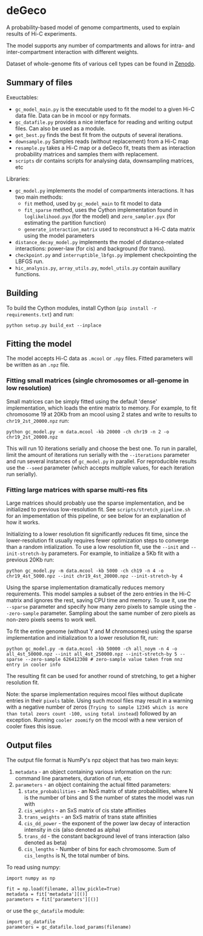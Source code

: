 # deGeco

A probability-based model of genome compartments, used to explain results of Hi-C experiments.

The model supports any number of compartments and allows for intra- and inter-compartment interaction
with different weights.

Dataset of whole-genome fits of various cell types can be found in [Zenodo](https://zenodo.org/record/7152655).

## Summary of files

Exeuctables:

* `gc_model_main.py` is the executable used to fit the model to a given Hi-C data file. Data can be in mcool or npy formats.
* `gc_datafile.py` provides a nice interface for reading and writing output files. Can also be used as a module.
* `get_best.py` finds the best fit from the outputs of several iterations.
* `downsample.py` Samples reads (without replacement) from a Hi-C map
* `resample.py` takes a Hi-C map or a deGeco fit, treats them as interaction probability matrices and samples them with replacement.
* `scripts` dir contains scripts for analysing data, downsampling matrices, etc

Libraries:

* `gc_model.py` implements the model of compartments interactions. It has two main methods:
    * `fit` method, used by `gc_model_main` to fit model to data
    * `fit_sparse` method, uses the Cython implementation found in `loglikelihood.pyx` (for the model) and `zero_sampler.pyx` (for estimating the partition function)
    * `generate_interaction_matrix` used to reconstruct a Hi-C data matrix using the model parameters
* `distance_decay_model.py` implements the model of distance-related interactions: power-law (for cis) and background (for trans).
* `checkpoint.py` and `interruptible_lbfgs.py` implement checkpointing the LBFGS run.
* `hic_analysis.py`, `array_utils.py`, `model_utils.py` contain auxillary functions.

## Building

To build the Cython modules, install Cython (`pip install -r requirements.txt`) and run:

```
python setup.py build_ext --inplace
```

## Fitting the model
The model accepts Hi-C data as `.mcool` or `.npy` files.  Fitted parameters will be written as an `.npz` file.

### Fitting small matrices (single chromosomes or all-genome in low resolution)
Small matrices can be simply fitted using the default 'dense' implementation, which loads the entire matrix to memory.  For example, to fit chromosome 19 at 20Kb from an mcool using 2 states and write to results to `chr19_2st_20000.npz` run:

```
python gc_model.py -m data.mcool -kb 20000 -ch chr19 -n 2 -o chr19_2st_20000.npz
```

This will run 10 iterations serially and choose the best one. To run in parallel, limit the amount of iterations run serially with the `--iterations` parameter and run several instances of `gc_model.py` in parallel. For reproducible results use the `--seed` parameter (which accepts multiple values, for each iteration run serially).

### Fitting large matrices with sparse multi-res fits
Large matrices should probably use the sparse implementation, and be initialized to previous low-resolution fit. See `scripts/stretch_pipeline.sh` for an impementation of this pipeline, or see below for an explanation of how it works.

Initializing to a lower resolution fit significantly reduces fit time, since the lower-resolution fit usually requires fewer optimization steps to converge than a random intialization. To use a low resolution fit, use the `--init` and `--init-stretch-by` parameters. For example, to initialize a 5Kb fit with a previous 20Kb run:

```
python gc_model.py -m data.mcool -kb 5000 -ch ch19 -n 4 -o chr19_4st_5000.npz --init chr19_4st_20000.npz --init-stretch-by 4
```

Using the sparse implementation dramatically reduces memory requirements. This model samples a subset of the zero entries in the Hi-C matrix and ignores the rest, saving CPU time and memory. To use it, use the `--sparse` parameter and specify how many zero pixels to sample using the `--zero-sample` parameter. Sampling about the same number of zero pixels as non-zero pixels seems to work well.

To fit the entire genome (without Y and M chromosomes) using the sparse implementation and initialization to a lower resolution fit, run:

```
python gc_model.py -m data.mcool -kb 50000 -ch all_noym -n 4 -o all_4st_50000.npz --init all_4st_250000.npz --init-stretch-by 5 --sparse --zero-sample 626412308 # zero-sample value taken from nnz entry in cooler info
```

The resulting fit can be used for another round of stretching, to get a higher resolution fit.

Note: the sparse implementation requires mcool files without duplicate entries in their `pixels` table. Using such mcool files may result in a warning with a negative number of zeros (`Trying to sample 12345 which is more than total zeors count -100, using total instead`) followed by an exception. Running `cooler zoomify` on the mcool with a new version of cooler fixes this issue.

## Output files
The output file format is NumPy's npz object that has two main keys:

1. `metadata` - an object containing various information on the run: command line parameters, duration of run, etc
2. `parameters` - an object containing the actual fitted parameters:
    1. `state_probabilities` - an NxS matrix of state probabilities, where N is the number of bins and S the number of states the model was run with
    2. `cis_weights` - an SxS matrix of cis state affinities
    3. `trans_weights` - an SxS matrix of trans state affinities
    4. `cis_dd_power` - the exponent of the power law decay of interaction intensity in cis (also denoted as alpha)
    5. `trans_dd` - the constant background level of trans interaction (also denoted as beta)
    6. `cis_lengths` - Number of bins for each chromosome. Sum of `cis_lengths` is N, the total number of bins.

To read using numpy:

```
import numpy as np

fit = np.load(filename, allow_pickle=True)
metadata = fit['metadata'][()]
parameters = fit['parameters'][()]
```

or use the `gc_datafile` module:

```
import gc_datafile
parameters = gc_datafile.load_params(filename)
```
